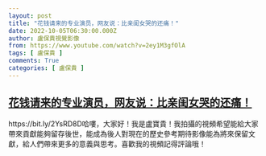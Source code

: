 ```yaml
---
layout: post
title: "花钱请来的专业演员，网友说：比亲闺女哭的还痛！"
date: 2022-10-05T06:30:00.000Z
author: 盧保貴視覺影像
from: https://www.youtube.com/watch?v=2ey1M3gfOlA
tags: [ 盧保貴 ]
comments: True
categories: [ 盧保貴 ]
---
```

<!--1664951400000-->
[花钱请来的专业演员，网友说：比亲闺女哭的还痛！](https://www.youtube.com/watch?v=2ey1M3gfOlA)
------

<div>
https://bit.ly/2YsRD8D哈嘍，大家好！我是盧寶貴！我拍攝的視頻希望能給大家帶來貢獻能夠留存後世，能成為後人對現在的歷史參考期待影像能為將來保留文獻，給人們帶來更多的意義與思考。喜歡我的視頻記得評論哦！
</div>
